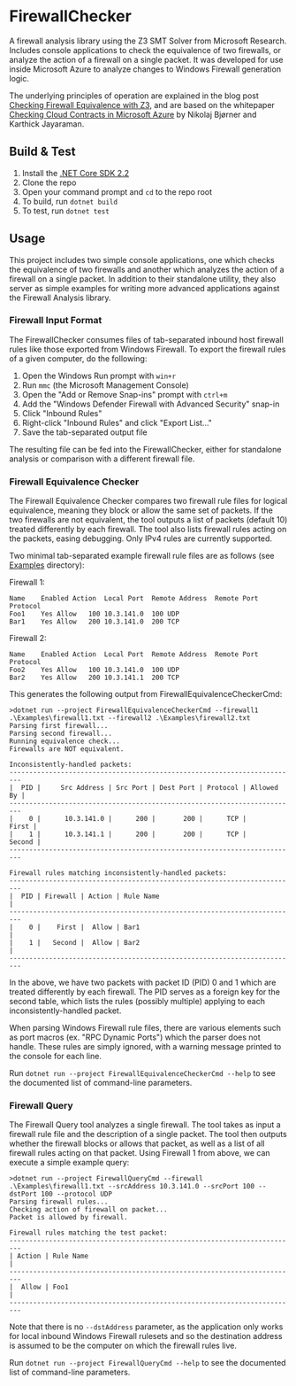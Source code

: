 # FirewallChecker

A firewall analysis library using the Z3 SMT Solver from Microsoft Research.
Includes console applications to check the equivalence of two firewalls, or analyze the action of a firewall on a single packet.
It was developed for use inside Microsoft Azure to analyze changes to Windows Firewall generation logic.

The underlying principles of operation are explained in the blog post [Checking Firewall Equivalence with Z3](https://medium.com/@ahelwer/checking-firewall-equivalence-with-z3-c2efe5051c8f), and are based on the whitepaper [Checking Cloud Contracts in Microsoft Azure](https://www.microsoft.com/en-us/research/wp-content/uploads/2016/02/nbjorner-icdcit2015.pdf) by Nikolaj Bjørner and Karthick Jayaraman.

## Build & Test

1. Install the [.NET Core SDK 2.2](https://dotnet.microsoft.com/download)
2. Clone the repo
3. Open your command prompt and `cd` to the repo root
4. To build, run `dotnet build`
5. To test, run  `dotnet test`

## Usage

This project includes two simple console applications, one which checks the equivalence of two firewalls and another which analyzes the action of a firewall on a single packet.
In addition to their standalone utility, they also server as simple examples for writing more advanced applications against the Firewall Analysis library.

### Firewall Input Format

The FirewallChecker consumes files of tab-separated inbound host firewall rules like those exported from Windows Firewall. To export the firewall rules of a given computer, do the following:

  1. Open the Windows Run prompt with `win+r`
  2. Run `mmc` (the Microsoft Management Console)
  3. Open the "Add or Remove Snap-ins" prompt with `ctrl+m`
  4. Add the "Windows Defender Firewall with Advanced Security" snap-in
  5. Click "Inbound Rules"
  6. Right-click "Inbound Rules" and click "Export List..."
  7. Save the tab-separated output file

The resulting file can be fed into the FirewallChecker, either for standalone analysis or comparison with a different firewall file.

### Firewall Equivalence Checker

The Firewall Equivalence Checker compares two firewall rule files for logical equivalence, meaning they block or allow the same set of packets.
If the two firewalls are not equivalent, the tool outputs a list of packets (default 10) treated differently by each firewall.
The tool also lists firewall rules acting on the packets, easing debugging. Only IPv4 rules are currently supported.

Two minimal tab-separated example firewall rule files are as follows (see [Examples](./Examples) directory):

Firewall 1:
```
Name	Enabled	Action	Local Port	Remote Address	Remote Port	Protocol
Foo1	Yes	Allow	100	10.3.141.0	100	UDP
Bar1	Yes	Allow	200	10.3.141.0	200	TCP
```

Firewall 2:
```
Name	Enabled	Action	Local Port	Remote Address	Remote Port	Protocol
Foo2	Yes	Allow	100	10.3.141.0	100	UDP
Bar2	Yes	Allow	200	10.3.141.1	200	TCP
```

This generates the following output from FirewallEquivalenceCheckerCmd:

```
>dotnet run --project FirewallEquivalenceCheckerCmd --firewall1 .\Examples\firewall1.txt --firewall2 .\Examples\firewall2.txt
Parsing first firewall...
Parsing second firewall...
Running equivalence check...
Firewalls are NOT equivalent.

Inconsistently-handled packets:
-------------------------------------------------------------------------
|  PID |     Src Address | Src Port | Dest Port | Protocol | Allowed By |
-------------------------------------------------------------------------
|    0 |      10.3.141.0 |      200 |       200 |      TCP |      First |
|    1 |      10.3.141.1 |      200 |       200 |      TCP |     Second |
-------------------------------------------------------------------------

Firewall rules matching inconsistently-handled packets:
-------------------------------------------------------------------------
|  PID | Firewall | Action | Rule Name                                  |
-------------------------------------------------------------------------
|    0 |    First |  Allow | Bar1                                       |
|    1 |   Second |  Allow | Bar2                                       |
-------------------------------------------------------------------------
```

In the above, we have two packets with packet ID (PID) 0 and 1 which are treated differently by each firewall.
The PID serves as a foreign key for the second table, which lists the rules (possibly multiple) applying to each inconsistently-handled packet.


When parsing Windows Firewall rule files, there are various elements such as port macros (ex. "RPC Dynamic Ports") which the parser does not handle.
These rules are simply ignored, with a warning message printed to the console for each line.

Run `dotnet run --project FirewallEquivalenceCheckerCmd --help` to see the documented list of command-line parameters.

### Firewall Query

The Firewall Query tool analyzes a single firewall.
The tool takes as input a firewall rule file and the description of a single packet.
The tool then outputs whether the firewall blocks or allows that packet, as well as a list of all firewall rules acting on that packet.
Using Firewall 1 from above, we can execute a simple example query:

```
>dotnet run --project FirewallQueryCmd --firewall .\Examples\firewall1.txt --srcAddress 10.3.141.0 --srcPort 100 --dstPort 100 --protocol UDP
Parsing firewall rules...
Checking action of firewall on packet...
Packet is allowed by firewall.

Firewall rules matching the test packet:
-------------------------------------------------------------------------
| Action | Rule Name                                                    |
-------------------------------------------------------------------------
|  Allow | Foo1                                                         |
-------------------------------------------------------------------------
```

Note that there is no `--dstAddress` parameter, as the application only works for local inbound Windows Firewall rulesets and so the destination address is assumed to be the computer on which the firewall rules live.

Run `dotnet run --project FirewallQueryCmd --help` to see the documented list of command-line parameters.
